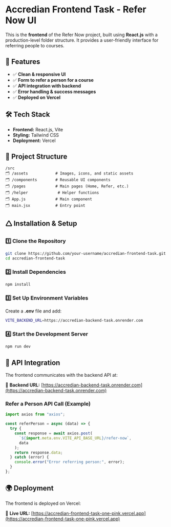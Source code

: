 # Accredian Frontend Task - Refer Now UI

This is the **frontend** of the Refer Now project, built using **React.js** with a production-level folder structure. It provides a user-friendly interface for referring people to courses.

## 🚀 Features

- ✅ **Clean & responsive UI**
- ✅ **Form to refer a person for a course**
- ✅ **API integration with backend**
- ✅ **Error handling & success messages**
- ✅ **Deployed on Vercel**

## 🛠️ Tech Stack

- **Frontend:** React.js, Vite
- **Styling:** Tailwind CSS
- **Deployment:** Vercel

## 💂️ Project Structure

```
/src
🗂 /assets            # Images, icons, and static assets
🗂 /components        # Reusable UI components
🗂 /pages             # Main pages (Home, Refer, etc.)
🗂 /helper             # Helper functions
🗂 App.js             # Main component
🗂 main.jsx           # Entry point
```

## 🛆 Installation & Setup

### 1️⃣ Clone the Repository

```sh
git clone https://github.com/your-username/accredian-frontend-task.git
cd accredian-frontend-task
```

### 2️⃣ Install Dependencies

```sh
npm install
```

### 3️⃣ Set Up Environment Variables

Create a **.env** file and add:

```sh
VITE_BACKEND_URL=https://accredian-backend-task.onrender.com
```

### 4️⃣ Start the Development Server

```sh
npm run dev
```

## 🔗 API Integration

The frontend communicates with the backend API at:

🔗 **Backend URL:** [https://accredian-backend-task.onrender.com](https://accredian-backend-task.onrender.com)

### **Refer a Person API Call (Example)**

```js
import axios from "axios";

const referPerson = async (data) => {
  try {
    const response = await axios.post(
      `${import.meta.env.VITE_API_BASE_URL}/refer-now`,
      data
    );
    return response.data;
  } catch (error) {
    console.error("Error referring person:", error);
  }
};
```

## 🌍 Deployment

The frontend is deployed on Vercel:

🔗 **Live URL:** [https://accredian-frontend-task-one-pink.vercel.app](https://accredian-frontend-task-one-pink.vercel.app)

